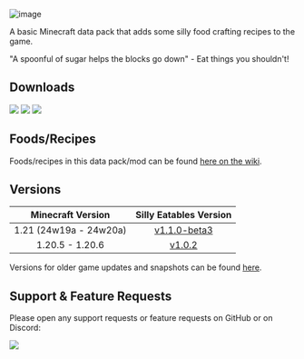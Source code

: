 ![image](https://i.imgur.com/KMVMugm.png)

A basic Minecraft data pack that adds some silly food crafting recipes to the game.

"A spoonful of sugar helps the blocks go down" - Eat things you shouldn't!

## Downloads

[![](https://img.shields.io/modrinth/dt/AMZruzFM?label=Modrinth&style=for-the-badge&color=00AF5C&logo=modrinth)](https://modrinth.com/datapack/silly-eatables/)
[![](https://img.shields.io/github/downloads/TheClassic36/Silly-Eatables/total?label=GitHub&style=for-the-badge&color=181717&logo=github)](https://github.com/TheClassic36/Silly-Eatables/releases)
[![](https://img.shields.io/spiget/downloads/116362?label=SpigotMC&style=for-the-badge&color=ED8106&logo=spigotmc)](https://www.spigotmc.org/resources/silly-eatables.116362/)

## Foods/Recipes

Foods/recipes in this data pack/mod can be found [here on the wiki](https://github.com/TheClassic36/Silly-Eatables/wiki/Food-Recipes).

## Versions

| Minecraft Version | Silly Eatables Version |
| :--: | :--: |
| 1.21 (24w19a - 24w20a)|  [v1.1.0-beta3](https://github.com/TheClassic36/Silly-Eatables/releases/tag/v1.1.0-beta3) |
| 1.20.5 - 1.20.6 |  [v1.0.2](https://github.com/TheClassic36/Silly-Eatables/releases/tag/v1.0.2) |

Versions for older game updates and snapshots can be found [here](https://github.com/TheClassic36/Silly-Eatables/wiki/Versions).

## Support & Feature Requests
Please open any support requests or feature requests on GitHub or on Discord:

[![](https://img.shields.io/discord/1107084025442607206?label=Discord&style=for-the-badge&color=5865F2&logo=discord)](https://discord.gg/vZJSDjPcmu)